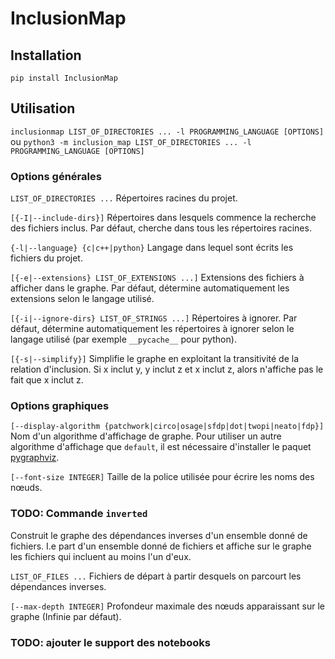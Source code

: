 # InclusionMap

## Installation
`pip install InclusionMap`

## Utilisation
`inclusionmap LIST_OF_DIRECTORIES ... -l PROGRAMMING_LANGUAGE [OPTIONS]`
ou
`python3 -m inclusion_map LIST_OF_DIRECTORIES ... -l PROGRAMMING_LANGUAGE [OPTIONS]`

### Options générales
`LIST_OF_DIRECTORIES ...`
Répertoires racines du projet.

`[{-I|--include-dirs}]`
Répertoires dans lesquels commence la recherche des fichiers inclus.
Par défaut, cherche dans tous les répertoires racines.


`{-l|--language} {c|c++|python}`
Langage dans lequel sont écrits les fichiers du projet.

`[{-e|--extensions} LIST_OF_EXTENSIONS ...]`
Extensions des fichiers à afficher dans le graphe.
Par défaut, détermine automatiquement les extensions selon le langage utilisé.

`[{-i|--ignore-dirs} LIST_OF_STRINGS ...]`
Répertoires à ignorer.
Par défaut, détermine automatiquement les répertoires à ignorer selon le langage
utilisé (par exemple `__pycache__` pour python).


`[{-s|--simplify}]`
Simplifie le graphe en exploitant la transitivité de la relation d'inclusion.
Si x inclut y, y inclut z et x inclut z, alors n'affiche pas le fait que x inclut z.


### Options graphiques
`[--display-algorithm {patchwork|circo|osage|sfdp|dot|twopi|neato|fdp}]`
Nom d'un algorithme d'affichage de graphe.
Pour utiliser un autre algorithme d'affichage que `default`, il est nécessaire d'installer le paquet [pygraphviz](https://pygraphviz.github.io/documentation/stable/install.html).

`[--font-size INTEGER]`
Taille de la police utilisée pour écrire les noms des nœuds.


### TODO: Commande `inverted`
Construit le graphe des dépendances inverses d'un ensemble donné de fichiers.
I.e part d'un ensemble donné de fichiers et affiche sur le graphe les fichiers
qui incluent au moins l'un d'eux.

`LIST_OF_FILES ...`
Fichiers de départ à partir desquels on parcourt les dépendances inverses.

`[--max-depth INTEGER]`
Profondeur maximale des nœuds apparaissant sur le graphe (Infinie par défaut).


### TODO: ajouter le support des notebooks
